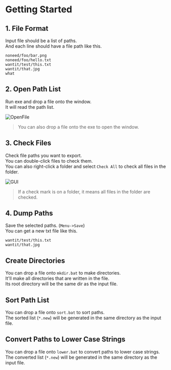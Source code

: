 # Getting Started

## 1. File Format

Input file should be a list of paths.  
And each line should have a file path like this.  

```
noneed/foo/bar.png
noneed/foo/hello.txt
wantit/test/this.txt
wantit/that.jpg
what
```

## 2. Open Path List

Run exe and drop a file onto the window.  
It will read the path list.  

![OpenFile](https://user-images.githubusercontent.com/69258547/231189381-420ebdf2-8463-4ff9-bae8-4bed6f3eb550.png)

> You can also drop a file onto the exe to open the window.

## 3. Check Files

Check file paths you want to export.  
You can double-click files to check them.  
You can also right-click a folder and select `Check All` to check all files in the folder.  

![GUI](https://user-images.githubusercontent.com/69258547/231185813-1d31405b-cefb-4f52-9255-8ce24dbeb9c5.png)

> If a check mark is on a folder, it means all files in the folder are checked.  

## 4. Dump Paths

Save the selected paths. (`Menu->Save`)  
You can get a new txt file like this.  

```
wantit/test/this.txt
wantit/that.jpg
```

## Create Directories

You can drop a file onto `mkdir.bat` to make directories.  
It'll make all directories that are written in the file.  
Its root directory will be the same dir as the input file.  

## Sort Path List

You can drop a file onto `sort.bat` to sort paths.  
The sorted list (`*.new`) will be generated in the same directory as the input file.  

## Convert Paths to Lower Case Strings

You can drop a file onto `lower.bat` to convert paths to lower case strings.  
The converted list (`*.new`) will be generated in the same directory as the input file.  
